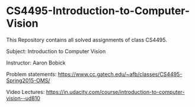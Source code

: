 # CS4495-Introduction-to-Computer-Vision
This Repository contains all solved assignments of class CS4495.  

Subject: Introduction to Computer Vision

Instructor:  Aaron Bobick

Problem statements: https://www.cc.gatech.edu/~afb/classes/CS4495-Spring2015-OMS/

Video Lectures: https://in.udacity.com/course/introduction-to-computer-vision--ud810
